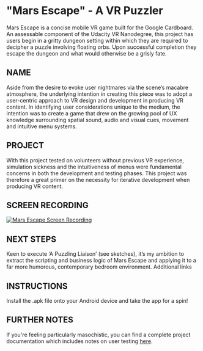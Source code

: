 # "Mars Escape" - A VR Puzzler

Mars Escape is a concise mobile VR game built for the Google Cardboard. An assessable component of the Udacity VR Nanodegree, this project has users begin in a gritty dungeon setting within which they are required to decipher a puzzle involving floating orbs. Upon successful completion they escape the dungeon and what would otherwise be a grisly fate.

## NAME
Aside from the desire to evoke user nightmares via the scene’s macabre atmosphere, the underlying intention in creating this piece was to adopt a user-centric approach to VR design and development in producing VR content. In identifying user considerations unique to the medium, the intention was to create a game that drew on the growing pool of UX knowledge surrounding spatial sound, audio and visual cues, movement and intuitive menu systems.

## PROJECT
With this project tested on volunteers without previous VR experience, simulation sickness and the intuitiveness of menus were fundamental concerns in both the development and testing phases. This project was therefore a great primer on the necessity for iterative development when producing VR content.

## SCREEN RECORDING
[![Mars Escape Screen Recording](http://i.imgur.com/TAam28ir.jpg)](https://vimeo.com/206472339/4ef0611e0e "Mars Escape")

## NEXT STEPS
Keen to execute ‘A Puzzling Liaison’ (see sketches), it’s my ambition to extract the scripting and business logic of Mars Escape and applying it to a far more humorous, contemporary bedroom environment.
Additional links

## INSTRUCTIONS
Install the .apk file onto your Android device and take the app for a spin!

## FURTHER NOTES
If you're feeling particularly masochistic, you can find a complete project documentation which includes notes on user testing [here](https://medium.com/@heathnicholas/mars-escape-faabdd4c2d62#.5nkjmg8ot).
